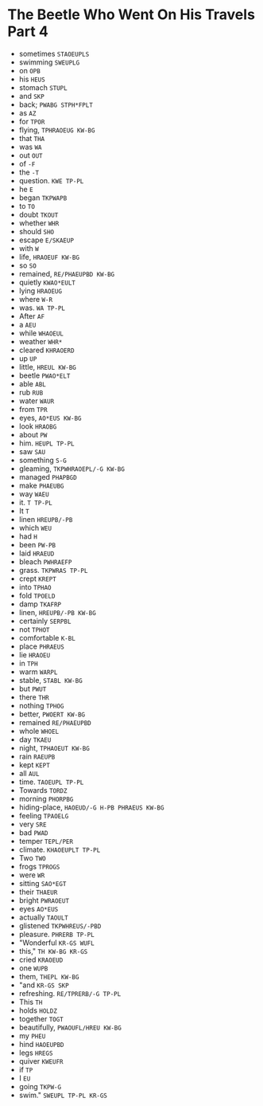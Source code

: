 # The Beetle Who Went On His Travels Part 4

* sometimes `STAOEUPLS`
* swimming `SWEUPLG`
* on `OPB`
* his `HEUS`
* stomach `STUPL`
* and `SKP`
* back; `PWABG STPH*FPLT`
* as `AZ`
* for `TPOR`
* flying, `TPHRAOEUG KW-BG`
* that `THA`
* was `WA`
* out `OUT`
* of `-F`
* the `-T`
* question. `KWE TP-PL`
* he `E`
* began `TKPWAPB`
* to `TO`
* doubt `TKOUT`
* whether `WHR`
* should `SHO`
* escape `E/SKAEUP`
* with `W`
* life, `HRAOEUF KW-BG`
* so `SO`
* remained, `RE/PHAEUPBD KW-BG`
* quietly `KWAO*EULT`
* lying `HRAOEUG`
* where `W-R`
* was. `WA TP-PL`
* After `AF`
* a `AEU`
* while `WHAOEUL`
* weather `WHR*`
* cleared `KHRAOERD`
* up `UP`
* little, `HREUL KW-BG`
* beetle `PWAO*ELT`
* able `ABL`
* rub `RUB`
* water `WAUR`
* from `TPR`
* eyes, `AO*EUS KW-BG`
* look `HRAOBG`
* about `PW`
* him. `HEUPL TP-PL`
* saw `SAU`
* something `S-G`
* gleaming, `TKPWHRAOEPL/-G KW-BG`
* managed `PHAPBGD`
* make `PHAEUBG`
* way `WAEU`
* it. `T TP-PL`
* It `T`
* linen `HREUPB/-PB`
* which `WEU`
* had `H`
* been `PW-PB`
* laid `HRAEUD`
* bleach `PWHRAEFP`
* grass. `TKPWRAS TP-PL`
* crept `KREPT`
* into `TPHAO`
* fold `TPOELD`
* damp `TKAFRP`
* linen, `HREUPB/-PB KW-BG`
* certainly `SERPBL`
* not `TPHOT`
* comfortable `K-BL`
* place `PHRAEUS`
* lie `HRAOEU`
* in `TPH`
* warm `WARPL`
* stable, `STABL KW-BG`
* but `PWUT`
* there `THR`
* nothing `TPHOG`
* better, `PWOERT KW-BG`
* remained `RE/PHAEUPBD`
* whole `WHOEL`
* day `TKAEU`
* night, `TPHAOEUT KW-BG`
* rain `RAEUPB`
* kept `KEPT`
* all `AUL`
* time. `TAOEUPL TP-PL`
* Towards `TORDZ`
* morning `PHORPBG`
* hiding-place, `HAOEUD/-G H-PB PHRAEUS KW-BG`
* feeling `TPAOELG`
* very `SRE`
* bad `PWAD`
* temper `TEPL/PER`
* climate. `KHAOEUPLT TP-PL`
* Two `TWO`
* frogs `TPROGS`
* were `WR`
* sitting `SAO*EGT`
* their `THAEUR`
* bright `PWRAOEUT`
* eyes `AO*EUS`
* actually `TAOULT`
* glistened `TKPWHREUS/-PBD`
* pleasure. `PHRERB TP-PL`
* "Wonderful `KR-GS WUFL`
* this," `TH KW-BG KR-GS`
* cried `KRAOEUD`
* one `WUPB`
* them, `THEPL KW-BG`
* "and `KR-GS SKP`
* refreshing. `RE/TPRERB/-G TP-PL`
* This `TH`
* holds `HOLDZ`
* together `TOGT`
* beautifully, `PWAOUFL/HREU KW-BG`
* my `PHEU`
* hind `HAOEUPBD`
* legs `HREGS`
* quiver `KWEUFR`
* if `TP`
* I `EU`
* going `TKPW-G`
* swim." `SWEUPL TP-PL KR-GS`
